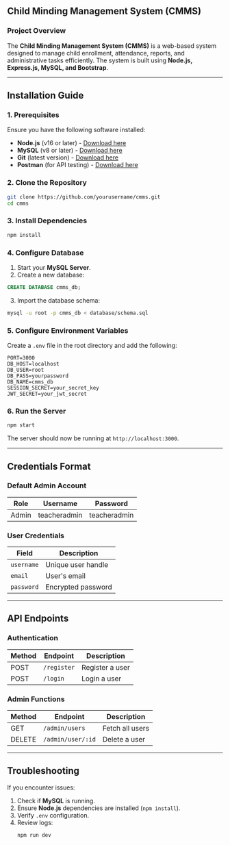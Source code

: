 ## **Child Minding Management System (CMMS)**

### **Project Overview**
The **Child Minding Management System (CMMS)** is a web-based system designed to manage child enrollment, attendance, reports, and administrative tasks efficiently. The system is built using **Node.js, Express.js, MySQL, and Bootstrap**.

---

## **Installation Guide**
### **1. Prerequisites**
Ensure you have the following software installed:
- **Node.js** (v16 or later) - [Download here](https://nodejs.org/)
- **MySQL** (v8 or later) - [Download here](https://www.mysql.com/)
- **Git** (latest version) - [Download here](https://git-scm.com/)
- **Postman** (for API testing) - [Download here](https://www.postman.com/)

### **2. Clone the Repository**
```sh
git clone https://github.com/yourusername/cmms.git
cd cmms
```

### **3. Install Dependencies**
```sh
npm install
```

### **4. Configure Database**
1. Start your **MySQL Server**.
2. Create a new database:
```sql
CREATE DATABASE cmms_db;
```
3. Import the database schema:
```sh
mysql -u root -p cmms_db < database/schema.sql
```

### **5. Configure Environment Variables**
Create a `.env` file in the root directory and add the following:
```env
PORT=3000
DB_HOST=localhost
DB_USER=root
DB_PASS=yourpassword
DB_NAME=cmms_db
SESSION_SECRET=your_secret_key
JWT_SECRET=your_jwt_secret
```

### **6. Run the Server**
```sh
npm start
```
The server should now be running at `http://localhost:3000`.

---

## **Credentials Format**
### **Default Admin Account**
| Role  | Username | Password |
|-------|----------------|--------------|
| Admin | teacheradmin   | teacheradmin |

### **User Credentials**
| Field      | Description        |
|------------|--------------------|
| `username` | Unique user handle |
| `email`    | User's email       |
| `password` | Encrypted password |

---

## **API Endpoints**
### **Authentication**
| Method | Endpoint       | Description        |
|--------|--------------|--------------------|
| POST   | `/register`  | Register a user   |
| POST   | `/login`     | Login a user      |

### **Admin Functions**
| Method | Endpoint        | Description          |
|--------|---------------|----------------------|
| GET    | `/admin/users` | Fetch all users     |
| DELETE | `/admin/user/:id` | Delete a user |

---

## **Troubleshooting**
If you encounter issues:
1. Check if **MySQL** is running.
2. Ensure **Node.js** dependencies are installed (`npm install`).
3. Verify `.env` configuration.
4. Review logs: 
   ```sh
   npm run dev
   ```
